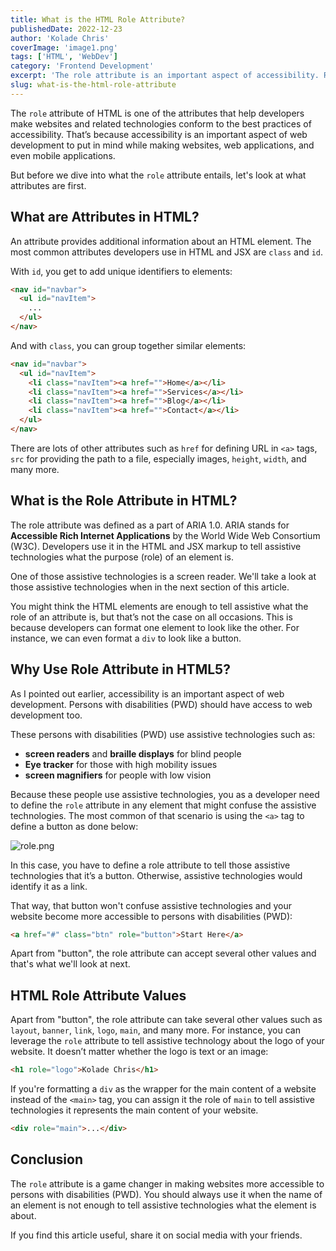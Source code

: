 ```yaml
---
title: What is the HTML Role Attribute?
publishedDate: 2022-12-23
author: 'Kolade Chris'
coverImage: 'image1.png'
tags: ['HTML', 'WebDev']
category: 'Frontend Development'
excerpt: 'The role attribute is an important aspect of accessibility. Reading more about it in this article.'
slug: what-is-the-html-role-attribute
---
```


The `role` attribute of HTML is one of the attributes that help developers make websites and related technologies conform to the best practices of accessibility. That’s because accessibility is an important aspect of web development to put in mind while making websites, web applications, and even mobile applications.

But before we dive into what the `role` attribute entails, let's look at what attributes are first.

## What are Attributes in HTML?

An attribute provides additional information about an HTML element. The most common attributes developers use in HTML and JSX are `class` and `id`.

With `id`, you get to add unique identifiers to elements:

```html
<nav id="navbar">
  <ul id="navItem">
    ...
  </ul>
</nav>
```

And with `class`, you can group together similar elements:

```html
<nav id="navbar">
  <ul id="navItem">
    <li class="navItem"><a href="">Home</a></li>
    <li class="navItem"><a href="">Services</a></li>
    <li class="navItem"><a href="">Blog</a></li>
    <li class="navItem"><a href="">Contact</a></li>
  </ul>
</nav>
```

There are lots of other attributes such as `href` for defining URL in `<a>` tags, `src` for providing the path to a file, especially images, `height`, `width`, and many more.

## What is the Role Attribute in HTML?

The role attribute was defined as a part of ARIA 1.0. ARIA stands for **Accessible Rich Internet Applications** by the World Wide Web Consortium (W3C). Developers use it in the HTML and JSX markup to tell assistive technologies what the purpose (role) of an element is.

One of those assistive technologies is a screen reader. We'll take a look at those assistive technologies when in the next section of this article.

You might think the HTML elements are enough to tell assistive what the role of an attribute is, but that’s not the case on all occasions. This is because developers can format one element to look like the other. For instance, we can even format a `div` to look like a button.

## Why Use Role Attribute in HTML5?

As I pointed out earlier, accessibility is an important aspect of web development. Persons with disabilities (PWD) should have access to web development too.

These persons with disabilities (PWD) use assistive technologies such as:

- **screen readers** and **braille displays** for blind people
- **Eye tracker** for those with high mobility issues
- **screen magnifiers** for people with low vision

Because these people use assistive technologies, you as a developer need to define the `role` attribute in any element that might confuse the assistive technologies. The most common of that scenario is using the `<a>` tag to define a button as done below:

![role.png](https://media.graphassets.com/GTaxshrjRAqvKU16s4Iq)

In this case, you have to define a role attribute to tell those assistive technologies that it’s a button. Otherwise, assistive technologies would identify it as a link.

That way, that button won't confuse assistive technologies and your website become more accessible to persons with disabilities (PWD):

```html
<a href="#" class="btn" role="button">Start Here</a>
```

Apart from "button", the role attribute can accept several other values and that's what we'll look at next.

## HTML Role Attribute Values

Apart from "button", the role attribute can take several other values such as `layout`, `banner`, `link`, `logo`, `main`, and many more.
For instance, you can leverage the `role` attribute to tell assistive technology about the logo of your website. It doesn’t matter whether the logo is text or an image:

```html
<h1 role="logo">Kolade Chris</h1>
```

If you're formatting a `div` as the wrapper for the main content of a website instead of the `<main>` tag, you can assign it the role of `main` to tell assistive technologies it represents the main content of your website.

```html
<div role="main">...</div>
```

## Conclusion

The `role` attribute is a game changer in making websites more accessible to persons with disabilities (PWD). You should always use it when the name of an element is not enough to tell assistive technologies what the element is about.

If you find this article useful, share it on social media with your friends.
